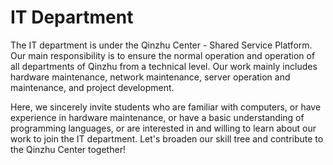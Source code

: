 # IT Department

The IT department is under the Qinzhu Center - Shared Service Platform. Our main responsibility is to ensure the normal operation and operation of all departments of Qinzhu from a technical level. Our work mainly includes hardware maintenance, network maintenance, server operation and maintenance, and project development. 

Here, we sincerely invite students who are familiar with computers, or have experience in hardware maintenance, or have a basic understanding of programming languages, or are interested in and willing to learn about our work to join the IT department. Let's broaden our skill tree and contribute to the Qinzhu Center together!

